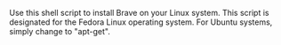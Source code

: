 Use this shell script to install Brave on your Linux system. This script is
designated for the Fedora Linux operating system. For Ubuntu systems, simply change to
"apt-get".
